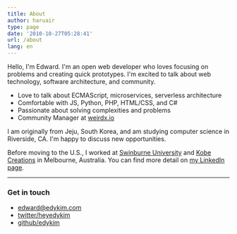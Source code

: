 ```yaml
---
title: About
author: haruair
type: page
date: '2010-10-27T05:28:41'
url: /about
lang: en
---
```


Hello, I'm Edward. I'm an open web developer who loves focusing on problems and creating quick prototypes. I'm excited to talk about web technology, software architecture, and community.

- Love to talk about ECMAScript, microservices, serverless architecture
- Comfortable with JS, Python, PHP, HTML/CSS, and C#
- Passionate about solving complexities and problems
- Community Manager at [weirdx.io](http://weirdx.io)

I am originally from Jeju, South Korea, and am studying computer science in Riverside, CA. I'm happy to discuss new opportunities.

Before moving to the U.S., I worked at [Swinburne University](https://www.swinburne.edu.au/) and [Kobe Creations](https://kobecreations.com/) in Melbourne, Australia. You can find more detail on [my LinkedIn page](https://www.linkedin.com/in/edwardykim/).

<hr />

### Get in touch

- [edward@edykim.com](mailto:edward@edykim.com)
- [twitter/heyedykim](https://twitter.com/heyedykim)
- [github/edykim](https://github.com/edykim)
